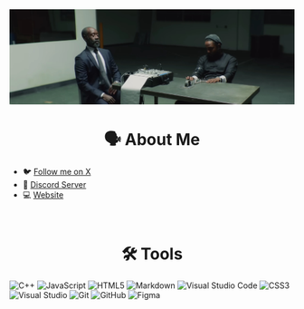 <img src="./img/X_BANNER.jpg">

<h1 align="center">🗣️ About Me</h1>

<ul>
    <li>🐦 <a href="https://twitter.com/x9y0_">Follow me on X</a></li>
    <li>💬 <a href="https://discord.com/https://discord.gg/fghKP3gnUA">Discord Server</a></li>
    <li>💻 <a href="https://x9y0.github.io">Website</a></li>
</ul>

<br/>

<h1 align="center">🛠️ Tools</h1>

  ![C++](https://img.shields.io/badge/c++-%2300599C.svg?style=for-the-badge&logo=c%2B%2B&logoColor=white)
  ![JavaScript](https://img.shields.io/badge/javascript-%23323330.svg?style=for-the-badge&logo=javascript&logoColor=%23F7DF1E)
  ![HTML5](https://img.shields.io/badge/html5-%23E34F26.svg?style=for-the-badge&logo=html5&logoColor=white)
  ![Markdown](https://img.shields.io/badge/markdown-%23000000.svg?style=for-the-badge&logo=markdown&logoColor=white)
  ![Visual Studio Code](https://img.shields.io/badge/Visual%20Studio%20Code-0078d7.svg?style=for-the-badge&logo=visual-studio-code&logoColor=white)
  ![CSS3](https://img.shields.io/badge/css3-%231572B6.svg?style=for-the-badge&logo=css3&logoColor=white)
  ![Visual Studio](https://img.shields.io/badge/Visual%20Studio-5C2D91.svg?style=for-the-badge&logo=visual-studio&logoColor=white)
  ![Git](https://img.shields.io/badge/git-%23F05033.svg?style=for-the-badge&logo=git&logoColor=white)
  ![GitHub](https://img.shields.io/badge/github-%23121011.svg?style=for-the-badge&logo=github&logoColor=white)
  ![Figma](https://img.shields.io/badge/figma-%23F24E1E.svg?style=for-the-badge&logo=figma&logoColor=white)


<!-- <p align="center">
  <a href="https://skillicons.dev">
    <img src="https://skillicons.dev/icons?i=python,golang,php,vscode,visualstudio,c,cpp,js,ts,css,html,ae,pr,ps,ai,figma,blender,nodejs,discord,git,github,gmail,md," />
  </a>
</p> -->
